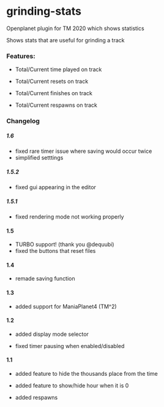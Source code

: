 # grinding-stats
Openplanet plugin for TM 2020 which shows statistics


Shows stats that are useful for grinding a track

### Features:
- Total/Current time played on track

- Total/Current resets on track

- Total/Current finishes on track

- Total/Current respawns on track


### Changelog

##### 1.6
- fixed rare timer issue where saving would occur twice
- simplified setttings

##### 1.5.2
- fixed gui appearing in the editor

##### 1.5.1
- fixed rendering mode not working properly

#### 1.5
- TURBO support! (thank you @dequubi)
- fixed the buttons that reset files

#### 1.4
- remade saving function

#### 1.3
- added support for ManiaPlanet4 (TM^2)


#### 1.2
- added display mode selector

- fixed timer pausing when enabled/disabled

#### 1.1
- added feature to hide the thousands place from the time

- added feature to show/hide hour when it is 0

- added respawns

